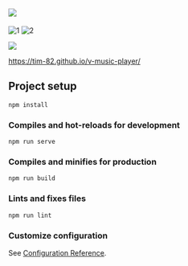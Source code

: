 # <a href="https://online-letters.ru/" target="_blank"><img src="https://x-lines.ru/letters/i/cyrillicbasic/0031/1f3ab7/20/0/kpws4hdccwog47mupft14hdccfhskhtyc3zzredsqi11yhd1cftze4mdcw.png" border="0" /></a>

![1](https://user-images.githubusercontent.com/56195913/96771337-2e993680-13ea-11eb-9a84-5b96fc76baa4.png)
![2](https://user-images.githubusercontent.com/56195913/96771352-335dea80-13ea-11eb-9964-30d38765e1f8.png)



<a href="https://online-letters.ru/" target="_blank"><img src="https://x-lines.ru/letters/i/cyrillicbasic/0345/264aed/20/0/mfzzkeddcfzny7d1xrog17bypb1zr3e.png" border="0" /></a>


https://tim-82.github.io/v-music-player/
## Project setup
```
npm install
```

### Compiles and hot-reloads for development
```
npm run serve
```

### Compiles and minifies for production
```
npm run build
```

### Lints and fixes files
```
npm run lint
```

### Customize configuration
See [Configuration Reference](https://cli.vuejs.org/config/).
